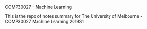 COMP30027 - Machine Learning

This is the repo of notes summary for The University of Melbourne - COMP30027 Machine Learning 2019S1
